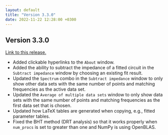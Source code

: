 ```yaml
---
layout: default
title: "Version 3.3.0"
date: 2022-11-22 12:28:00 +0300
---
```


## Version 3.3.0

[Link to this release.](https://github.com/vyrjana/DearEIS/releases/tag/3.3.0)

- Added clickable hyperlinks to the `About` window.
- Added the ability to subtract the impedance of a fitted circuit in the `Subtract impedance` window by choosing an existing fit result.
- Updated the `Spectrum` combo in the `Subtract impedance` window to only show other data sets with the same number of points and matching frequencies as the active data set.
- Updated the `Average of multiple data sets` window to only show data sets with the same number of points and matching frequencies as the first data set that is chosen.
- Updated how LaTeX tables are generated when copying, e.g., fitted parameter tables.
- Fixed the BHT method (DRT analysis) so that it works properly when `num_procs` is set to greater than one and NumPy is using OpenBLAS.
